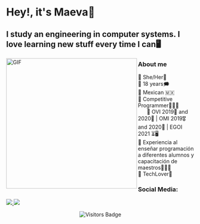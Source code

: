 # Hey!, it's Maeva💙

## I study an engineering in computer systems. I love learning new stuff every time I can🖥️

<img align="left" alt="GIF" src="https://media.giphy.com/media/3oKIPnAiaMCws8nOsE/giphy.gif" width="350" height="350" />

### About me
🔹 She/Her👩 <br />
🔹 18 years🗯️ <br />
🔹 Mexican 🇲🇽 <br />
🔹 Competitive Programmer👩🏻‍💻 <br />
&nbsp; &nbsp; &nbsp; 🔸 OVI 2019🥈 and 2020🥇 | OMI 2019🎖️ and 2020🥉 | EGOI 2021 ⏳🖥️ <br />
🔹 Experiencia al enseñar programación a diferentes alumnos y capacitación de maestros👩🏻‍🏫 <br />
🔹 TechLover📱 <br />

### Social Media:

<a href="https://media.giphy.com/media/3oKIPnAiaMCws8nOsE/giphy.gif">
    <img src="https://img.shields.io/badge/Instagram-E4405F?style=for-the-badge&logo=instagram&logoColor=white">
</a>

<a href="https://www.linkedin.com/in/nina-maeva-mazadiego-cortes-156474213/">
    <img src="https://img.shields.io/badge/LinkedIn-7289DA?style=for-the-badge&logo=linkedin&logoColor=white">
</a>

<br />
<p align="center">
<img src="https://komarev.com/ghpvc/?username=MaeMazcort&style=flat-square&color=0066ff" alt="Visitors Badge"/>
</p>
